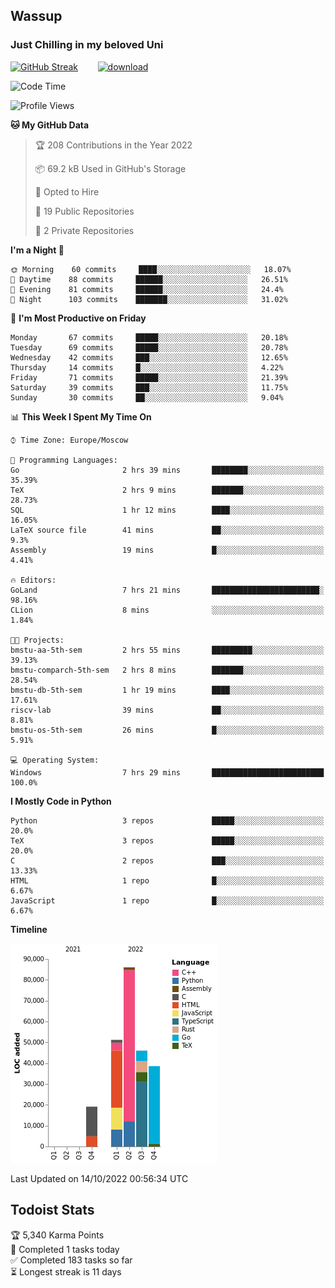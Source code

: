 ## Wassup 
### Just Chilling in my beloved Uni 

<!--
-->

[![GitHub Streak](http://github-readme-streak-stats.herokuapp.com?user=archeoss&theme=shades-of-purple&hide_border=true&date_format=j%20M%5B%20Y%5D)](https://git.io/streak-stats)&nbsp;&nbsp;&nbsp;&nbsp;&nbsp;&nbsp;&nbsp;&nbsp;[![download](https://user-images.githubusercontent.com/68448737/147796309-d8b65b1d-4dde-40d9-b03a-2b42aaa6cd43.jpeg)
](http://bmstu.ru/)

<!--START_SECTION:waka-->
![Code Time](http://img.shields.io/badge/Code%20Time-612%20hrs%2011%20mins-blue)

![Profile Views](http://img.shields.io/badge/Profile%20Views-2-blue)

**🐱 My GitHub Data** 

> 🏆 208 Contributions in the Year 2022
 > 
> 📦 69.2 kB Used in GitHub's Storage 
 > 
> 💼 Opted to Hire
 > 
> 📜 19 Public Repositories 
 > 
> 🔑 2 Private Repositories  
 > 
**I'm a Night 🦉** 

```text
🌞 Morning    60 commits     ████░░░░░░░░░░░░░░░░░░░░░   18.07% 
🌆 Daytime    88 commits     ██████░░░░░░░░░░░░░░░░░░░   26.51% 
🌃 Evening    81 commits     ██████░░░░░░░░░░░░░░░░░░░   24.4% 
🌙 Night      103 commits    ███████░░░░░░░░░░░░░░░░░░   31.02%

```
📅 **I'm Most Productive on Friday** 

```text
Monday       67 commits     █████░░░░░░░░░░░░░░░░░░░░   20.18% 
Tuesday      69 commits     █████░░░░░░░░░░░░░░░░░░░░   20.78% 
Wednesday    42 commits     ███░░░░░░░░░░░░░░░░░░░░░░   12.65% 
Thursday     14 commits     █░░░░░░░░░░░░░░░░░░░░░░░░   4.22% 
Friday       71 commits     █████░░░░░░░░░░░░░░░░░░░░   21.39% 
Saturday     39 commits     ███░░░░░░░░░░░░░░░░░░░░░░   11.75% 
Sunday       30 commits     ██░░░░░░░░░░░░░░░░░░░░░░░   9.04%

```


📊 **This Week I Spent My Time On** 

```text
⌚︎ Time Zone: Europe/Moscow

💬 Programming Languages: 
Go                       2 hrs 39 mins       ████████░░░░░░░░░░░░░░░░░   35.39% 
TeX                      2 hrs 9 mins        ███████░░░░░░░░░░░░░░░░░░   28.73% 
SQL                      1 hr 12 mins        ████░░░░░░░░░░░░░░░░░░░░░   16.05% 
LaTeX source file        41 mins             ██░░░░░░░░░░░░░░░░░░░░░░░   9.3% 
Assembly                 19 mins             █░░░░░░░░░░░░░░░░░░░░░░░░   4.41%

🔥 Editors: 
GoLand                   7 hrs 21 mins       ████████████████████████░   98.16% 
CLion                    8 mins              ░░░░░░░░░░░░░░░░░░░░░░░░░   1.84%

🐱‍💻 Projects: 
bmstu-aa-5th-sem         2 hrs 55 mins       █████████░░░░░░░░░░░░░░░░   39.13% 
bmstu-comparch-5th-sem   2 hrs 8 mins        ███████░░░░░░░░░░░░░░░░░░   28.54% 
bmstu-db-5th-sem         1 hr 19 mins        ████░░░░░░░░░░░░░░░░░░░░░   17.61% 
riscv-lab                39 mins             ██░░░░░░░░░░░░░░░░░░░░░░░   8.81% 
bmstu-os-5th-sem         26 mins             █░░░░░░░░░░░░░░░░░░░░░░░░   5.91%

💻 Operating System: 
Windows                  7 hrs 29 mins       █████████████████████████   100.0%

```

**I Mostly Code in Python** 

```text
Python                   3 repos             █████░░░░░░░░░░░░░░░░░░░░   20.0% 
TeX                      3 repos             █████░░░░░░░░░░░░░░░░░░░░   20.0% 
C                        2 repos             ███░░░░░░░░░░░░░░░░░░░░░░   13.33% 
HTML                     1 repo              █░░░░░░░░░░░░░░░░░░░░░░░░   6.67% 
JavaScript               1 repo              █░░░░░░░░░░░░░░░░░░░░░░░░   6.67%

```


**Timeline**

![Chart not found](https://raw.githubusercontent.com/archeoss/archeoss/master/charts/bar_graph.png) 


 Last Updated on 14/10/2022 00:56:34 UTC
<!--END_SECTION:waka-->

## Todoist Stats

<!-- TODO-IST:START -->
🏆  5,340 Karma Points           
🌸  Completed 1 tasks today           
✅  Completed 183 tasks so far           
⏳  Longest streak is 11 days
<!-- TODO-IST:END -->
